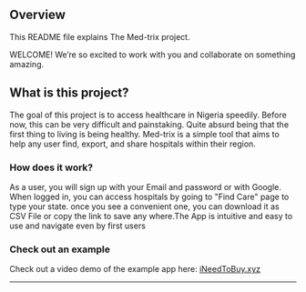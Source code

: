 ## Overview

This README file explains The Med-trix project.

WELCOME! We’re so excited to work with you and collaborate on something amazing. 

## What is this project?

The goal of this project is to access healthcare in Nigeria speedily. Before now, this can be very difficult and painstaking. Quite absurd being that the first thing to living is being healthy. Med-trix is a simple tool that aims to help any user find, export, and share hospitals within their region. 


### How does it work?

As a user, you will sign up with your Email and password or with Google. When logged in, you can access hospitals by going to "Find Care" page to type your state. once you see a convenient one, you can download it as CSV File or copy the link to save any where.The App is intuitive and easy to use and navigate even by first users

### Check out an example

Check out a video demo of the example app here: [iNeedToBuy.xyz](https://app.ineedtobuy.xyz/) 

<hr>
